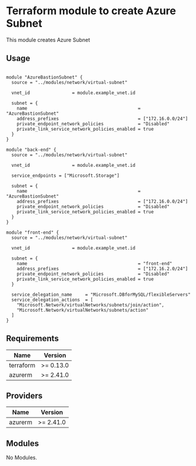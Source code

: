 # Terraform module to create Azure Subnet

This module creates Azure Subnet

## Usage

```hcl

module "AzureBastionSubnet" {
  source = "../modules/network/virtual-subnet"

  vnet_id                = module.example_vnet.id

  subnet = {
    name                                          = "AzureBastionSubnet"
    address_prefixes                              = ["172.16.0.0/24"]
    private_endpoint_network_policies             = "Disabled"
    private_link_service_network_policies_enabled = true
  }
}

module "back-end" {
  source = "../modules/network/virtual-subnet"

  vnet_id                = module.example_vnet.id

  service_endpoints = ["Microsoft.Storage"]
  
  subnet = {
    name                                          = "AzureBastionSubnet"
    address_prefixes                              = ["172.16.0.0/24"]
    private_endpoint_network_policies             = "Disabled"
    private_link_service_network_policies_enabled = true
  }
}

module "front-end" {
  source = "../modules/network/virtual-subnet"

  vnet_id                = module.example_vnet.id

  subnet = {
    name                                          = "front-end"
    address_prefixes                              = ["172.16.2.0/24"]
    private_endpoint_network_policies             = "Disabled"
    private_link_service_network_policies_enabled = true
  }
  
  service_delegation_name     = "Microsoft.DBforMySQL/flexibleServers"
  service_delegation_actions  = [
    "Microsoft.Network/virtualNetworks/subnets/join/action",
    "Microsoft.Network/virtualNetworks/subnets/action"
  ]
}

```

<!-- BEGINNING OF PRE-COMMIT-TERRAFORM DOCS HOOK -->

## Requirements

| Name | Version |
|------|---------|
| terraform | >= 0.13.0 |
| azurerm | >= 2.41.0 |

## Providers

| Name | Version |
|------|---------|
| azurerm | >= 2.41.0 |

## Modules

No Modules.